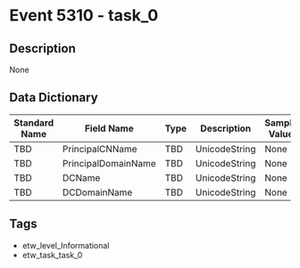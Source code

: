 # Event 5310 - task_0

## Description
None

## Data Dictionary
|Standard Name|Field Name|Type|Description|Sample Value|
|---|---|---|---|---|
|TBD|PrincipalCNName|TBD|UnicodeString|None|None|
|TBD|PrincipalDomainName|TBD|UnicodeString|None|None|
|TBD|DCName|TBD|UnicodeString|None|None|
|TBD|DCDomainName|TBD|UnicodeString|None|None|

## Tags
* etw_level_Informational
* etw_task_task_0